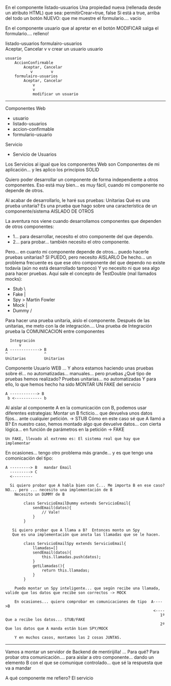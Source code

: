 
En el componente listado-usuarios
    Una propiedad nueva (rellenada desde un atributo HTML) que sea: permitirCrear=true, false
    Si está a true, arriba del todo un botón NUEVO: que me muestre el formulario.... vacio

En el componente usuario
    que al apretar en el botón MODIFICAR salga el formulario.... relleno!



listado-usuarios
    formulairo-usuarios     
        Aceptar, Cancelar
            v
            v
            crear un usuario
    usuario

    usuario
        AccionConfirmable
            Aceptar, Cancelar
               v        v
        formulairo-usuarios
            Aceptar, Cancelar
                v
                v
                modificar un usuario

---

Componentes Web
- usuario
- listado-usuarios
- accion-confirmable
- formulario-usuario

Servicio
- Servicio de Usuarios

Los Servicios al igual que los componentes Web son Componentes de mi aplicación... y les aplico los principios SOLID

Quiero poder desarrollar un componente de forma independiente a otros componentes.
Eso está muy bien... es muy fácil, cuando mi componente no depende de otros.

Al acabar de desarrollarlo, le haré sus pruebas: Unitarias
Qué es una prueba unitaria? Es una prueba que hago sobre una característica de un componente/sistema AISLADO DE OTROS

La aventura nos viene cuando desarrollamos componentes que dependen de otros componentes:
- 1... para desarrollar, necesito el otro componente del que dependo.
- 2... para probar... también necesito el otro componente.

Pero... en cuanto mi componente depende de otros... puedo hacerle pruebas unitarias? 
SI PUEDO, pero necesito AISLARLO
De hecho... un problema frecuente es que ese otro componente del que dependo no existe todavía (aún no está desarrollado tampoco)
Y yo necesito ni que sea algo para hacer pruebas.
Aquí sale el concepto de TestDouble (mal llamados mocks):
- Stub  \
- Fake  |
- Spy    >      Martin Fowler
- Mock  |
- Dummy /

Para hacer una prueba unitaria, aislo el componente.
Después de las unitarias, me meto con la de integración....
Una prueba de Integración prueba la COMUNICACION entre componentes

      Integración
          v
    A -------------> B
    ^                ^
    Unitarias        Unitarias


Componente Usuario WEB
<usuario id="22843">
... Y ahora estamos haciendo unas pruebas sobre él... no automatizadas... manuales... pero pruebas
¿Qué tipo de pruebas hemos realizado? Pruebas unitarias... no automatizadas
Y para ello, lo que hemos hecho ha sido MONTAR UN FAKE del servicio

    A ------------> B
     b <------------ b

Al aislar al componente A en la comunicación con B, podemos usar diferentes estrategias:
    Montar un B ficticio... que devuelva unos datos fijos... ante cualquier petición.           -> STUB 
    Cómo en este caso sé que A llamó a B?
        En nuestro caso, hemos montado algo que devuelve datos... con cierta lógica... 
        en función de parámetros en la petición                                                 -> FAKE
    
    Un FAKE, llevado al extremo es: El sistema real que hay que implementar

En ocasiones... tengo otro problema más grande...
y es que tengo una comonicación del tipo:

    A ---------> B   mandar Email
      ---------> C
      <---------

      Si quiero probar que A habla bien con C... Me importa B en ese caso? NO... pero ... necesito una implementación de B
        Necesito un DUMMY de B

            class ServicioEmailDummy extends ServicioEmail{
                sendEmail(datos){
                    // Vale!
                }
            }
       
       Si quiero probar que A llama a B?  Entonces monto un Spy
       Que es una implementación que anota las llamadas que se le hacen.

            class ServicioEmailSpy extends ServicioEmail{
                llamadas=[]
                sendEmail(datos){
                    this.llamadas.push(datos);
                }
                getLlamadas(){
                    return this.llamadas;
                }
            }

        Puedo montar un Spy inteligente... que según recibe una llamada, valide que los datos que recibe son correctos -> MOCK

        En ocasiones... quiero comprobar en comunicaciones de tipo  A---->B
                                                                     <----
                                                                        1º Que a recibe los datos... STUB/FAKE
                                                                        2º Que los datos que A manda están bien SPY/MOCK

        Y en muchos casos, montamos las 2 cosas JUNTAS.

---

Vamos a montar un servidor de Backend de mentirijilla!
...
Para qué? Para probar otra comunicación.... para aislar a otro componente... dando un elemento B con el que se comunique controlado... que sé la respuesta que va a mandar

A qué componente me refiero? El servicio
